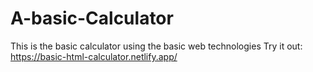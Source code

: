 # A-basic-Calculator
This is the basic calculator using the basic web technologies 
Try it out: https://basic-html-calculator.netlify.app/
